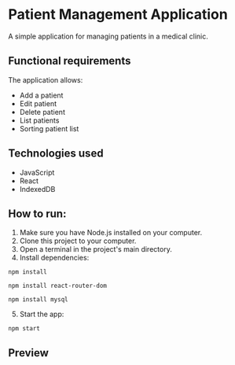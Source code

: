 # Patient Management Application

A simple application for managing patients in a medical clinic.

## Functional requirements

The application allows:
* Add a patient
* Edit patient
* Delete patient
* List patients
* Sorting patient list

## Technologies used
* JavaScript
* React
* IndexedDB

## How to run:
1. Make sure you have Node.js installed on your computer.
2. Clone this project to your computer.
3. Open a terminal in the project's main directory.
4. Install dependencies:
```
npm install
```
```
npm install react-router-dom
```
```
npm install mysql
```
5. Start the app:
```
npm start
```

## Preview

